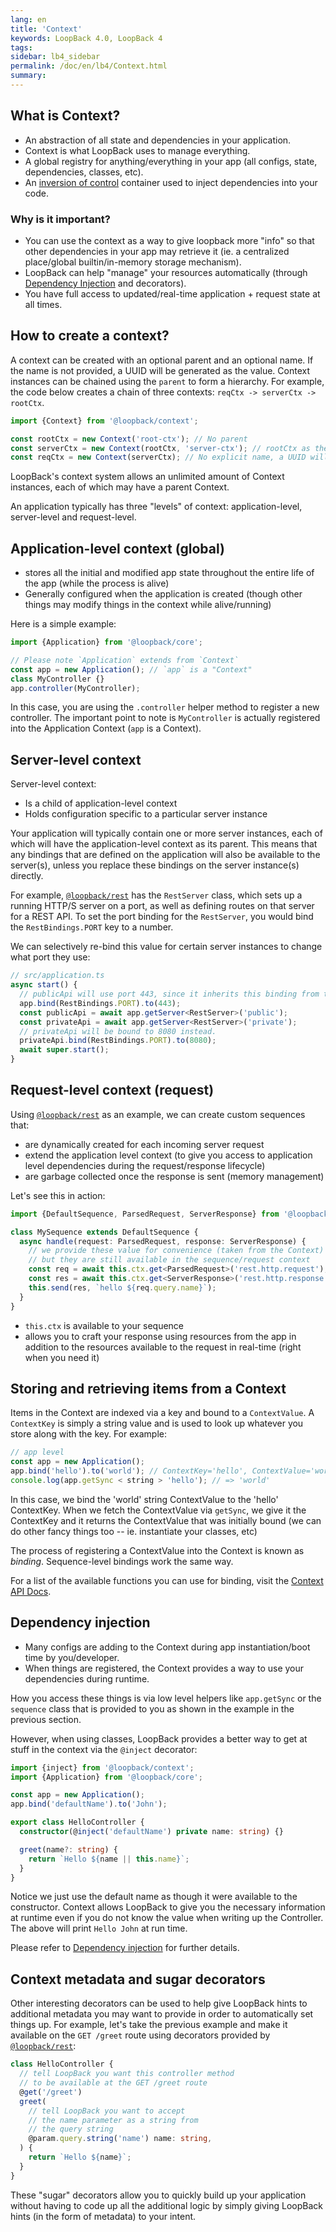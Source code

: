 ```yaml
---
lang: en
title: 'Context'
keywords: LoopBack 4.0, LoopBack 4
tags:
sidebar: lb4_sidebar
permalink: /doc/en/lb4/Context.html
summary:
---
```


## What is Context?

- An abstraction of all state and dependencies in your application.
- Context is what LoopBack uses to manage everything.
- A global registry for anything/everything in your app (all configs, state,
  dependencies, classes, etc).
- An [inversion of control](https://en.wikipedia.org/wiki/Inversion_of_control)
  container used to inject dependencies into your code.

### Why is it important?

- You can use the context as a way to give loopback more "info" so that other
  dependencies in your app may retrieve it (ie. a centralized place/global
  builtin/in-memory storage mechanism).
- LoopBack can help "manage" your resources automatically (through
  [Dependency Injection](Dependency-injection.md) and decorators).
- You have full access to updated/real-time application + request state at all
  times.

## How to create a context?

A context can be created with an optional parent and an optional name. If the
name is not provided, a UUID will be generated as the value. Context instances
can be chained using the `parent` to form a hierarchy. For example, the code
below creates a chain of three contexts: `reqCtx -> serverCtx -> rootCtx`.

```ts
import {Context} from '@loopback/context';

const rootCtx = new Context('root-ctx'); // No parent
const serverCtx = new Context(rootCtx, 'server-ctx'); // rootCtx as the parent
const reqCtx = new Context(serverCtx); // No explicit name, a UUID will be generated
```

LoopBack's context system allows an unlimited amount of Context instances,
each of which may have a parent Context.

An application typically has three "levels" of context:
application-level, server-level and request-level.

## Application-level context (global)

- stores all the initial and modified app state throughout the entire life of
  the app (while the process is alive)
- Generally configured when the application is created (though other things may
  modify things in the context while alive/running)

Here is a simple example:

```ts
import {Application} from '@loopback/core';

// Please note `Application` extends from `Context`
const app = new Application(); // `app` is a "Context"
class MyController {}
app.controller(MyController);
```

In this case, you are using the `.controller` helper method to register a new
controller. The important point to note is `MyController` is actually registered
into the Application Context (`app` is a Context).

## Server-level context

Server-level context:

- Is a child of application-level context
- Holds configuration specific to a particular server instance

Your application will typically contain one or more server instances, each of
which will have the application-level context as its parent. This means that any
bindings that are defined on the application will also be available to the
server(s), unless you replace these bindings on the server instance(s) directly.

For example,
[`@loopback/rest`](https://github.com/strongloop/loopback-next/blob/master/packages/rest)
has the `RestServer` class, which sets up a running HTTP/S server on a port, as
well as defining routes on that server for a REST API. To set the port binding
for the `RestServer`, you would bind the `RestBindings.PORT` key to a number.

We can selectively re-bind this value for certain server instances to change
what port they use:

```ts
// src/application.ts
async start() {
  // publicApi will use port 443, since it inherits this binding from the app.
  app.bind(RestBindings.PORT).to(443);
  const publicApi = await app.getServer<RestServer>('public');
  const privateApi = await app.getServer<RestServer>('private');
  // privateApi will be bound to 8080 instead.
  privateApi.bind(RestBindings.PORT).to(8080);
  await super.start();
}
```

## Request-level context (request)

Using
[`@loopback/rest`](https://github.com/strongloop/loopback-next/blob/master/packages/rest)
as an example, we can create custom sequences that:

- are dynamically created for each incoming server request
- extend the application level context (to give you access to application level
  dependencies during the request/response lifecycle)
- are garbage collected once the response is sent (memory management)

Let's see this in action:

```ts
import {DefaultSequence, ParsedRequest, ServerResponse} from '@loopback/rest';

class MySequence extends DefaultSequence {
  async handle(request: ParsedRequest, response: ServerResponse) {
    // we provide these value for convenience (taken from the Context)
    // but they are still available in the sequence/request context
    const req = await this.ctx.get<ParsedRequest>('rest.http.request');
    const res = await this.ctx.get<ServerResponse>('rest.http.response');
    this.send(res, `hello ${req.query.name}`);
  }
}
```

- `this.ctx` is available to your sequence
- allows you to craft your response using resources from the app in addition to
  the resources available to the request in real-time (right when you need it)

## Storing and retrieving items from a Context

Items in the Context are indexed via a key and bound to a `ContextValue`. A
`ContextKey` is simply a string value and is used to look up whatever you store
along with the key. For example:

```js
// app level
const app = new Application();
app.bind('hello').to('world'); // ContextKey='hello', ContextValue='world'
console.log(app.getSync < string > 'hello'); // => 'world'
```

In this case, we bind the 'world' string ContextValue to the 'hello' ContextKey.
When we fetch the ContextValue via `getSync`, we give it the ContextKey and it
returns the ContextValue that was initially bound (we can do other fancy things
too -- ie. instantiate your classes, etc)

The process of registering a ContextValue into the Context is known as
_binding_. Sequence-level bindings work the same way.

For a list of the available functions you can use for binding, visit the
[Context API Docs](http://apidocs.loopback.io/@loopback%2fcontext).

## Dependency injection

- Many configs are adding to the Context during app instantiation/boot time by
  you/developer.
- When things are registered, the Context provides a way to use your
  dependencies during runtime.

How you access these things is via low level helpers like `app.getSync` or the
`sequence` class that is provided to you as shown in the example in the previous
section.

However, when using classes, LoopBack provides a better way to get at stuff in
the context via the `@inject` decorator:

```ts
import {inject} from '@loopback/context';
import {Application} from '@loopback/core';

const app = new Application();
app.bind('defaultName').to('John');

export class HelloController {
  constructor(@inject('defaultName') private name: string) {}

  greet(name?: string) {
    return `Hello ${name || this.name}`;
  }
}
```

Notice we just use the default name as though it were available to the
constructor. Context allows LoopBack to give you the necessary information at
runtime even if you do not know the value when writing up the Controller. The
above will print `Hello John` at run time.

Please refer to [Dependency injection](Dependency-injection.md) for further
details.

## Context metadata and sugar decorators

Other interesting decorators can be used to help give LoopBack hints to
additional metadata you may want to provide in order to automatically set things
up. For example, let's take the previous example and make it available on the
`GET /greet` route using decorators provided by
[`@loopback/rest`](https://github.com/strongloop/loopback-next/blob/master/packages/rest):

```ts
class HelloController {
  // tell LoopBack you want this controller method
  // to be available at the GET /greet route
  @get('/greet')
  greet(
    // tell LoopBack you want to accept
    // the name parameter as a string from
    // the query string
    @param.query.string('name') name: string,
  ) {
    return `Hello ${name}`;
  }
}
```

These "sugar" decorators allow you to quickly build up your application without
having to code up all the additional logic by simply giving LoopBack hints (in
the form of metadata) to your intent.
